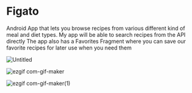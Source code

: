 # Figato
Android App that lets you browse recipes from various different kind of meal and diet types.  My app will be able to search recipes from the API directly
The app also has a Favorites Fragment where you can save our favorite recipes for later use when you need them

![Untitled](https://user-images.githubusercontent.com/77728555/214916695-c1f43683-f950-4868-8262-a303e616be76.png)


  ![ezgif com-gif-maker](https://user-images.githubusercontent.com/77728555/210269859-d03e3022-df82-4517-837c-3af298c28bfe.gif) 
  
  ![ezgif com-gif-maker(1)](https://user-images.githubusercontent.com/77728555/210270190-ac9801a5-7f32-4aca-bedf-126e449dee72.gif)




